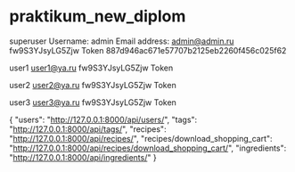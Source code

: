 # praktikum_new_diplom


superuser
Username: admin
Email address: admin@admin.ru
fw9S3YJsyLG5Zjw
Token 887d946ac671e57707b2125eb2260f456c025f62


user1
user1@ya.ru
fw9S3YJsyLG5Zjw
Token 

user2
user2@ya.ru
fw9S3YJsyLG5Zjw
Token 

user3
user3@ya.ru
fw9S3YJsyLG5Zjw
Token 


{
    "users": "http://127.0.0.1:8000/api/users/",
    "tags": "http://127.0.0.1:8000/api/tags/",
    "recipes": "http://127.0.0.1:8000/api/recipes/",
    "recipes/download_shopping_cart": "http://127.0.0.1:8000/api/recipes/download_shopping_cart/",
    "ingredients": "http://127.0.0.1:8000/api/ingredients/"
}